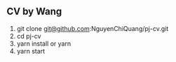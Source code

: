 
## CV by Wang
1. git clone git@github.com:NguyenChiQuang/pj-cv.git
2. cd pj-cv
3. yarn install or yarn
4. yarn start

